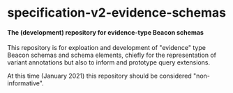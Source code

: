 # specification-v2-evidence-schemas
#### The (development) repository for evidence-type Beacon schemas

This repository is for exploation and development of "evidence" type Beacon schemas and schema elements, chiefly for the representation of variant annotations but also to inform and prototype query extensions.

At this time (January 2021) this repository should be considered "non-informative".
